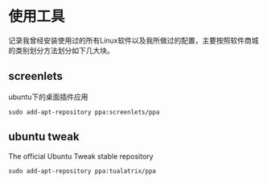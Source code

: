 # 使用工具
记录我曾经安装使用过的所有Linux软件以及我所做过的配置，主要按照软件商城的类别划分方法划分如下几大块。

## screenlets
ubuntu下的桌面插件应用 

```
sudo add-apt-repository ppa:screenlets/ppa
```
## ubuntu tweak
The official Ubuntu Tweak stable repository

```
sudo add-apt-repository ppa:tualatrix/ppa
```